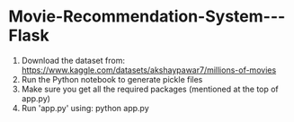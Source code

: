 # Movie-Recommendation-System---Flask

1. Download the dataset from: https://www.kaggle.com/datasets/akshaypawar7/millions-of-movies
2. Run the Python notebook to generate pickle files
3. Make sure you get all the required packages (mentioned at the top of app.py)
4. Run 'app.py' using: python app.py
